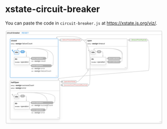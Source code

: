 # xstate-circuit-breaker

You can paste the code in `circuit-breaker.js` at https://xstate.js.org/viz/.

![](./assets/circuitbreaker.png)
